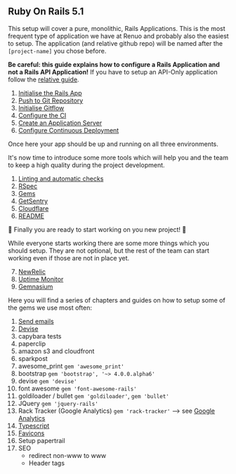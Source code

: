 ## Ruby On Rails 5.1

This setup will cover a pure, monolithic, Rails Applications.
This is the most frequent type of application we have at Renuo and probably also the easiest to setup.
The application (and relative github repo) will be named after the `[project-name]` you chose before.

**Be careful: this guide explains how to configure a Rails Application and not a Rails API Application!**
If you have to setup an API-Only application follow the [relative guide](ruby_on_rails_api.md).

1. [Initialise the Rails App](app_initialisation.md)
1. [Push to Git Repository](first_git_push.md)
1. [Initialise Gitflow](initialise_gitflow.md)
1. [Configure the CI](configure_ci.md)
1. [Create an Application Server](create_application_server.md)
1. [Configure Continuous Deployment](configure_cd.md)

Once here your app should be up and running on all three environments.

It's now time to introduce some more tools which will help you and the team to keep a high quality during the project development.

1. [Linting and automatic checks](linting_and_automatic_check.md)
2. [RSpec](rspec.md)
3. [Gems](../suggested_gems.md)
4. [GetSentry](getsentry.md)
5. [Cloudflare](cloudflare.md)
6. [README](compile_readme.md)

:tada: Finally you are ready to start working on you new project! :tada:

While everyone starts working there are some more things which you should setup.
They are not optional, but the rest of the team can start working even if those are not in place yet.

7. [NewRelic](newrelic.md)
7. [Uptime Monitor](uptime.md)
7. [Gemnasium](gemnasium.md)


Here you will find a series of chapters and guides on how to setup some of the gems we use most often:

1. [Send emails](send_emails.md)
2. [Devise](devise.md)
3. capybara tests
4. paperclip
5. amazon s3 and cloudfront
6. sparkpost
7. awesome_print `gem 'awesome_print'`
8. bootstrap `gem 'bootstrap', '~> 4.0.0.alpha6'`
9. devise `gem 'devise'`
10. font awesome `gem 'font-awesome-rails'`
11. goldiloader / bullet `gem 'goldiloader'`, `gem 'bullet'`
12. JQuery `gem 'jquery-rails'`
13. Rack Tracker (Google Analytics) `gem 'rack-tracker'` --> see [Google Analytics](../google_analytics.md)
14. [Typescript](https://github.com/typescript-ruby/typescript-rails)
15. [Favicons](favicons.md)
16. Setup papertrail
17. SEO
    * redirect non-www to www
    * Header tags
